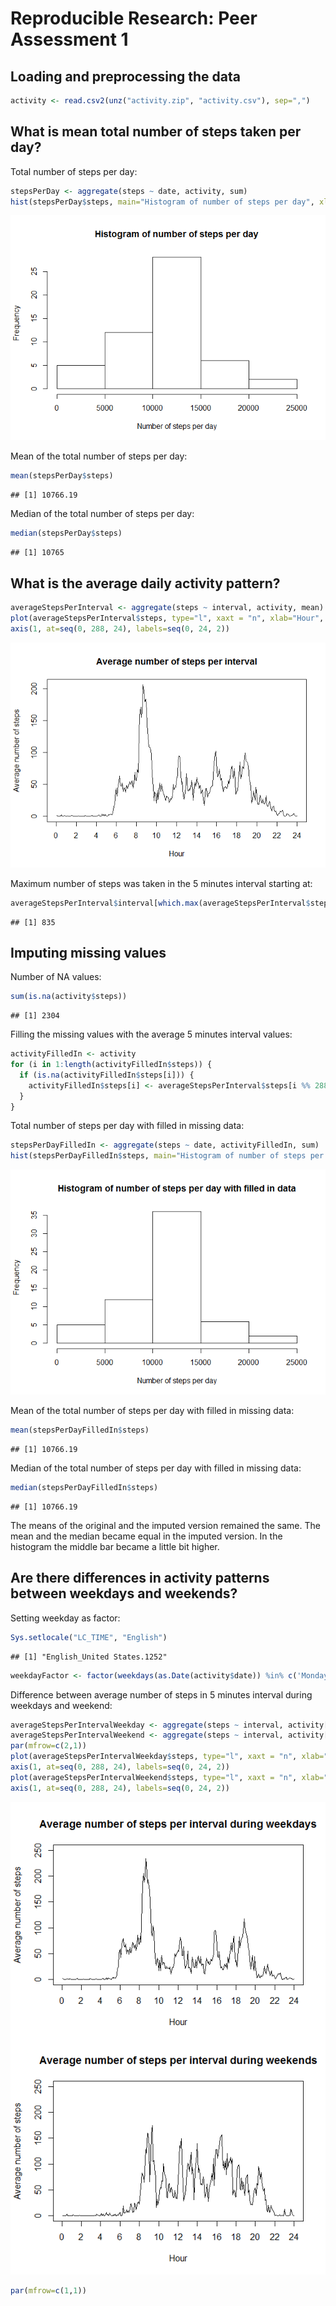 # Reproducible Research: Peer Assessment 1


## Loading and preprocessing the data


```r
activity <- read.csv2(unz("activity.zip", "activity.csv"), sep=",")
```


## What is mean total number of steps taken per day?

Total number of steps per day:


```r
stepsPerDay <- aggregate(steps ~ date, activity, sum)
hist(stepsPerDay$steps, main="Histogram of number of steps per day", xlab="Number of steps per day")
```

![](PA1_template_files/figure-html/unnamed-chunk-2-1.png)<!-- -->

Mean of the total number of steps per day:


```r
mean(stepsPerDay$steps)
```

```
## [1] 10766.19
```

Median of the total number of steps per day:


```r
median(stepsPerDay$steps)
```

```
## [1] 10765
```


## What is the average daily activity pattern?


```r
averageStepsPerInterval <- aggregate(steps ~ interval, activity, mean)
plot(averageStepsPerInterval$steps, type="l", xaxt = "n", xlab="Hour", ylab="Average number of steps", main="Average number of steps per interval")
axis(1, at=seq(0, 288, 24), labels=seq(0, 24, 2))
```

![](PA1_template_files/figure-html/unnamed-chunk-5-1.png)<!-- -->


Maximum number of steps was taken in the 5 minutes interval starting at:


```r
averageStepsPerInterval$interval[which.max(averageStepsPerInterval$steps)]
```

```
## [1] 835
```


## Imputing missing values

Number of NA values:


```r
sum(is.na(activity$steps))
```

```
## [1] 2304
```

Filling the missing values with the average 5 minutes interval values:


```r
activityFilledIn <- activity
for (i in 1:length(activityFilledIn$steps)) {
  if (is.na(activityFilledIn$steps[i])) {
    activityFilledIn$steps[i] <- averageStepsPerInterval$steps[i %% 288 + 1]
  }
}
```

Total number of steps per day with filled in missing data:


```r
stepsPerDayFilledIn <- aggregate(steps ~ date, activityFilledIn, sum)
hist(stepsPerDayFilledIn$steps, main="Histogram of number of steps per day with filled in data", xlab="Number of steps per day")
```

![](PA1_template_files/figure-html/unnamed-chunk-9-1.png)<!-- -->

Mean of the total number of steps per day with filled in missing data:


```r
mean(stepsPerDayFilledIn$steps)
```

```
## [1] 10766.19
```

Median of the total number of steps per day with filled in missing data:


```r
median(stepsPerDayFilledIn$steps)
```

```
## [1] 10766.19
```

The means of the original and the imputed version remained the same. The mean and the median became equal in the imputed version. In the histogram the middle bar became a little bit higher.


## Are there differences in activity patterns between weekdays and weekends?

Setting weekday as factor:


```r
Sys.setlocale("LC_TIME", "English")
```

```
## [1] "English_United States.1252"
```

```r
weekdayFactor <- factor(weekdays(as.Date(activity$date)) %in% c('Monday', 'Tuesday', 'Wednesday', 'Thursday', 'Friday'), levels=c(FALSE, TRUE), labels=c('weekend', 'weekday'))
```


Difference between average number of steps in 5 minutes interval during weekdays and weekend:


```r
averageStepsPerIntervalWeekday <- aggregate(steps ~ interval, activity[weekdayFactor=="weekday",], mean)
averageStepsPerIntervalWeekend <- aggregate(steps ~ interval, activity[weekdayFactor=="weekend",], mean)
par(mfrow=c(2,1))
plot(averageStepsPerIntervalWeekday$steps, type="l", xaxt = "n", xlab="Hour", ylab="Average number of steps", main="Average number of steps per interval during weekdays", ylim=c(0, 250))
axis(1, at=seq(0, 288, 24), labels=seq(0, 24, 2))
plot(averageStepsPerIntervalWeekend$steps, type="l", xaxt = "n", xlab="Hour", ylab="Average number of steps", main="Average number of steps per interval during weekends", ylim=c(0, 250))
axis(1, at=seq(0, 288, 24), labels=seq(0, 24, 2))
```

![](PA1_template_files/figure-html/unnamed-chunk-13-1.png)<!-- -->

```r
par(mfrow=c(1,1))
```
